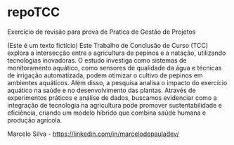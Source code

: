 # repoTCC
Exercício de revisão para prova de Pratica de Gestão de Projetos


(Este é um texto fictício)
Este Trabalho de Conclusão de Curso (TCC) explora a intersecção entre a agricultura de pepinos e a natação, utilizando tecnologias inovadoras. O estudo investiga como sistemas de monitoramento aquático, como sensores de qualidade da água e técnicas de irrigação automatizada, podem otimizar o cultivo de pepinos em ambientes aquáticos. Além disso, a pesquisa analisa o impacto do exercício aquático na saúde e no desenvolvimento das plantas. Através de experimentos práticos e análise de dados, buscamos evidenciar como a integração de tecnologia na agricultura pode promover sustentabilidade e eficiência, criando um modelo híbrido que combina saúde humana e produção agrícola.

Marcelo Silva - https://linkedin.com/in/marcelodepauladev/
